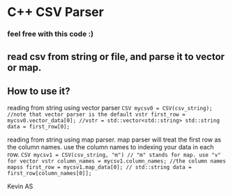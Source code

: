 # C++ CSV Parser
### feel free with this code :)

## read csv from string or file, and parse it to vector or map.

## How to use it?

reading from string using vector parser
`CSV mycsv0 = CSV(csv_string); //note that vector parser is the default
vstr first_row = mycsv0.vector_data[0]; //vstr = std::vector<std::string>
std::string data = first_row[0];`


reading from string using map parser. map parser will treat the first row as the column names.
use the column names to indexing your data in each row.
`CSV mycsv1 = CSV(csv_string, "m") // "m" stands for map. use "v" for vector
vstr column_names = mycsv1.column_names; //the column names 
mapss first_row = mycsv1.map_data[0]; //
std::string data = first_row[column_names[0]];`


Kevin AS

